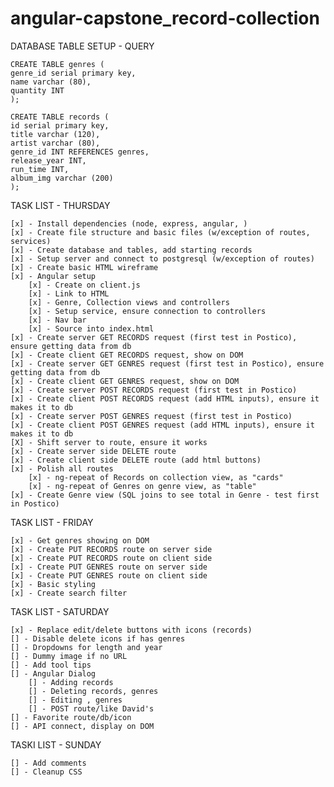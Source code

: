# angular-capstone_record-collection

DATABASE TABLE SETUP - QUERY

    CREATE TABLE genres (
    genre_id serial primary key,
    name varchar (80),
    quantity INT
    );

    CREATE TABLE records (
    id serial primary key,
    title varchar (120),
    artist varchar (80),
    genre_id INT REFERENCES genres,
    release_year INT,
    run_time INT,
    album_img varchar (200)
    );
TASK LIST - THURSDAY

    [x] - Install dependencies (node, express, angular, )
    [x] - Create file structure and basic files (w/exception of routes, services)
    [x] - Create database and tables, add starting records
    [x] - Setup server and connect to postgresql (w/exception of routes)
    [x] - Create basic HTML wireframe
    [x] - Angular setup
        [x] - Create on client.js
        [x] - Link to HTML
        [x] - Genre, Collection views and controllers
        [x] - Setup service, ensure connection to controllers
        [x] - Nav bar
        [x] - Source into index.html
    [x] - Create server GET RECORDS request (first test in Postico), ensure getting data from db
    [x] - Create client GET RECORDS request, show on DOM
    [x] - Create server GET GENRES request (first test in Postico), ensure getting data from db
    [x] - Create client GET GENRES request, show on DOM
    [x] - Create server POST RECORDS request (first test in Postico)
    [x] - Create client POST RECORDS request (add HTML inputs), ensure it makes it to db
    [x] - Create server POST GENRES request (first test in Postico)
    [x] - Create client POST GENRES request (add HTML inputs), ensure it makes it to db
    [X] - Shift server to route, ensure it works
    [x] - Create server side DELETE route 
    [x] - Create client side DELETE route (add html buttons)
    [x] - Polish all routes
        [x] - ng-repeat of Records on collection view, as "cards"
        [x] - ng-repeat of Genres on genre view, as "table"
    [x] - Create Genre view (SQL joins to see total in Genre - test first in Postico)

TASK LIST - FRIDAY

    [x] - Get genres showing on DOM
    [x] - Create PUT RECORDS route on server side
    [x] - Create PUT RECORDS route on client side
    [x] - Create PUT GENRES route on server side
    [x] - Create PUT GENRES route on client side
    [x] - Basic styling
    [x] - Create search filter

TASK LIST - SATURDAY

    [x] - Replace edit/delete buttons with icons (records)
    [] - Disable delete icons if has genres
    [] - Dropdowns for length and year
    [] - Dummy image if no URL
    [] - Add tool tips
    [] - Angular Dialog
        [] - Adding records
        [] - Deleting records, genres
        [] - Editing , genres
        [] - POST route/like David's
    [] - Favorite route/db/icon
    [] - API connect, display on DOM


TASKI LIST - SUNDAY

    [] - Add comments
    [] - Cleanup CSS